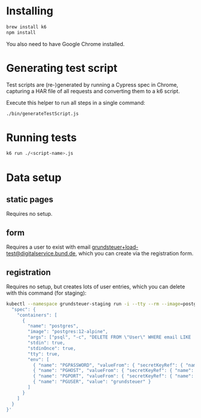 # Installing

```sh
brew install k6
npm install
```

You also need to have Google Chrome installed.

# Generating test script

Test scripts are (re-)generated by running a Cypress spec in Chrome, capturing a HAR file of all requests and converting them to a k6 script.

Execute this helper to run all steps in a single command:

```sh
./bin/generateTestScript.js
```

# Running tests

```sh
k6 run ./<script-name>.js
```

# Data setup

## static pages

Requires no setup.

## form

Requires a user to exist with email grundsteuer+load-test@digitalservice.bund.de, which you can create via the registration form.

## registration

Requires no setup, but creates lots of user entries, which you can delete with this command (for staging):

```sh
kubectl --namespace grundsteuer-staging run -i --tty --rm --image=postgres:12-alpine db-access --restart=Never --overrides='{
  "spec": {
    "containers": [
      {
        "name": "postgres",
        "image": "postgres:12-alpine",
        "args": ["psql", "-c", "DELETE FROM \"User\" WHERE email LIKE '"'"'grundsteuer+load-test-%@digitalservice.bund.de'"'"';"],
        "stdin": true,
        "stdinOnce": true,
        "tty": true,
        "env": [
          { "name": "PGPASSWORD", "valueFrom": { "secretKeyRef": { "name": "database-grundsteuer-credentials", "key": "password" } } },
          { "name": "PGHOST", "valueFrom": { "secretKeyRef": { "name": "database-grundsteuer-credentials", "key": "host" } } },
          { "name": "PGPORT", "valueFrom": { "secretKeyRef": { "name": "database-grundsteuer-credentials", "key": "port" } } },
          { "name": "PGUSER", "value": "grundsteuer" }
        ]
      }
    ]
  }
}'
```
